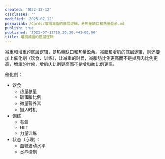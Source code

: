 ```yaml
---
created: '2022-12-12'
cssclasses: ''
modified: '2025-07-12'
permalink: /Cards/增肌减脂的底层逻辑，是热量缺口和热量盈余.md
publish: true
published: '2025-07-12T18:20:38.441+08:00'
title: 增肌减脂的底层逻辑
---
```

减重和增重的底层逻辑，是热量缺口和热量盈余。减脂和增肌的底层逻辑，则还要加上催化剂（饮食、训练），让减重的时候，减脂肪比例更高而不是掉肌肉比例更高，增重的时候，增肌肉比例更高而不是增脂肪比例更高。

催化剂：

- 饮食
	- 热量总量
	- 碳蛋脂比例
	- 微量营养素
	- 摄入时机
- 训练
	- 有氧
	- HIIT
	- 力量训练
- 状态（心理）：
	- 血糖波动水平
	- 炎症控制
